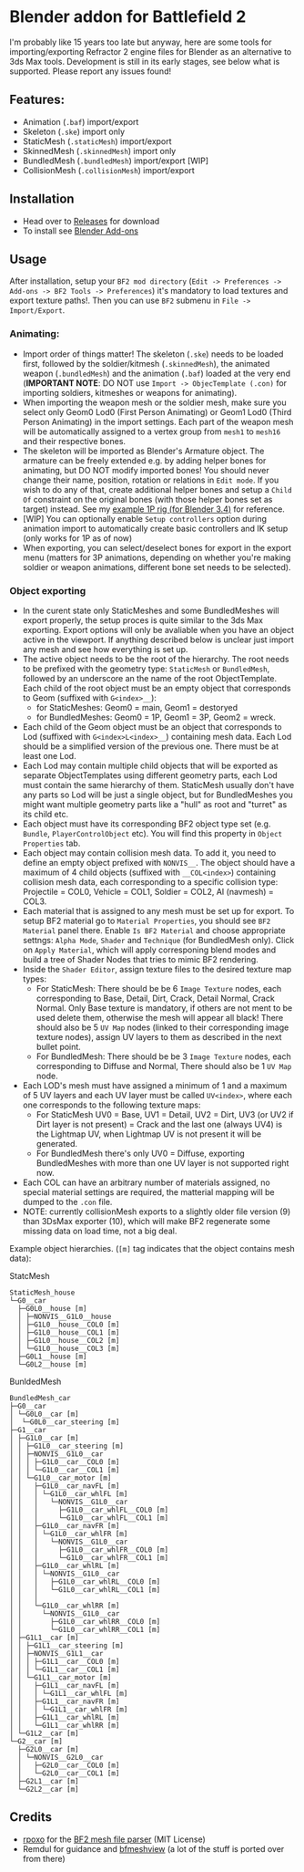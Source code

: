 # Blender addon for Battlefield 2

I'm probably like 15 years too late but anyway, here are some tools for importing/exporting Refractor 2 engine files for Blender as an alternative to 3ds Max tools. Development is still in its early stages, see below what is supported. Please report any issues found!

## Features:

- Animation (`.baf`) import/export
- Skeleton (`.ske`) import only
- StaticMesh (`.staticMesh`) import/export
- SkinnedMesh (`.skinnedMesh`) import only
- BundledMesh (`.bundledMesh`) import/export [WIP]
- CollisionMesh (`.collisionMesh`) import/export

## Installation
- Head over to [Releases](https://github.com/marekzajac97/bf2-blender/releases/) for download
- To install see [Blender Add-ons](https://docs.blender.org/manual/en/latest/editors/preferences/addons.html)

## Usage

After installation, setup your `BF2 mod directory` (`Edit -> Preferences -> Add-ons -> BF2 Tools -> Preferences`) it's mandatory to load textures and export texture paths!. Then you can use `BF2` submenu in `File -> Import/Export`.

### Animating:

- Import order of things matter! The skeleton (`.ske`) needs to be loaded first, followed by the soldier/kitmesh (`.skinnedMesh`), the animated weapon (`.bundledMesh`) and the animation (`.baf`) loaded at the very end (**IMPORTANT NOTE**: DO NOT use `Import -> ObjecTemplate (.con)` for importing soldiers, kitmeshes or weapons for animating).
- When importing the weapon mesh or the soldier mesh, make sure you select only Geom0 Lod0 (First Person Animating) or Geom1 Lod0 (Third Person Animating) in the import settings. Each part of the weapon mesh will be automatically assigned to a vertex group from `mesh1` to `mesh16` and their respective bones.
- The skeleton will be imported as Blender's Armature object. The armature can be freely extended e.g. by adding helper bones for animating, but DO NOT modify imported bones! You should never change their name, position, rotation or relations in `Edit mode`. If you wish to do any of that, create additional helper bones and setup a `Child Of` constraint on the original bones (with those helper bones set as target) instead. See my [example 1P rig (for Blender 3.4)](https://www.mediafire.com/file/qh2km0hsfy2q7s0/bf2_blender_1p_rig.zip/file) for reference.
- [WIP] You can optionally enable `Setup controllers` option during animation import to automatically create basic controllers and IK setup (only works for 1P as of now)
- When exporting, you can select/deselect bones for export in the export menu (matters for 3P animations, depending on whether you're making soldier or weapon animations, different bone set needs to be selected).

### Object exporting
- In the curent state only StaticMeshes and some BundledMeshes will export properly, the setup proces is quite similar to the 3ds Max exporting. Export options will only be avaliable when you have an object active in the viewport. If anything described below is unclear just import any mesh and see how everything is set up.
- The active object needs to be the root of the hierarchy. The root needs to be prefixed with the geometry type: `StaticMesh` or `BundledMesh`, followed by an underscore an the name of the root ObjectTemplate. Each child of the root object must be an empty object that corresponds to Geom (suffixed with `G<index>__`):
    - for StaticMeshes: Geom0 = main, Geom1 = destoryed
    - for BundledMeshes: Geom0 = 1P, Geom1 = 3P, Geom2 = wreck.
- Each child of the Geom object must be an object that corresponds to Lod (suffixed with `G<index>L<index>__`) containing mesh data. Each Lod should be a simplified version of the previous one. There must be at least one Lod.
- Each Lod may contain multiple child objects that will be exported as separate ObjectTemplates using different geometry parts, each Lod must contain the same hierarchy of them. StaticMesh usually don't have any parts so Lod will be just a single object, but for BundledMeshes you might want multiple geometry parts like a "hull" as root and "turret" as its child etc.
- Each object must have its corresponding BF2 object type set (e.g. `Bundle`, `PlayerControlObject` etc). You will find this property in `Object Properties` tab.
- Each object may contain collision mesh data. To add it, you need to define an empty object prefixed with `NONVIS__`. The object should have a maximum of 4 child objects (suffixed with `__COL<index>`) containing collision mesh data, each corresponding to a specific collision type: Projectile = COL0, Vehicle = COL1, Soldier = COL2, AI (navmesh) = COL3.
- Each material that is assigned to any mesh must be set up for export. To setup BF2 material go to `Material Properties`, you should see `BF2 Material` panel there. Enable `Is BF2 Material` and choose appropriate settngs: `Alpha Mode`, `Shader` and `Technique` (for BundledMesh only). Click on `Apply Material`, which will apply corresponing blend modes and build a tree of Shader Nodes that tries to mimic BF2 rendering.
- Inside the `Shader Editor`, assign texture files to the desired texture map types:
    - For StaticMesh: There should be be 6 `Image Texture` nodes, each corresponding to Base, Detail, Dirt, Crack, Detail Normal, Crack Normal. Only Base texture is mandatory, if others are not ment to be used delete them, otherwise the mesh will appear all black! There should also be 5 `UV Map` nodes (linked to their corresponding image texture nodes), assign UV layers to them as described in the next bullet point.
    - For BundledMesh: There should be be 3 `Image Texture` nodes, each corresponding to Diffuse and Normal, There should also be 1 `UV Map` node.
- Each LOD's mesh must have assigned a minimum of 1 and a maximum of 5 UV layers and each UV layer must be called `UV<index>`, where each one corresponds to the following texture maps:
    - For StaticMesh UV0 = Base, UV1 = Detail, UV2 = Dirt, UV3 (or UV2 if Dirt layer is not present) = Crack and the last one (always UV4) is the Lightmap UV, when Lightmap UV is not present it will be generated.
    - For BundledMesh there's only UV0 = Diffuse, exporting BundledMeshes with more than one UV layer is not supported right now.
- Each COL can have an arbitrary number of materials assigned, no special material settings are required, the matterial mapping will be dumped to the `.con` file.
- NOTE: currently collisionMesh exports to a slightly older file version (9) than 3DsMax exporter (10), which will make BF2 regenerate some missing data on load time, not a big deal.

Example object hierarchies. (`[m]` tag indicates that the object contains mesh data):

StatcMesh
```
StaticMesh_house
└─G0__car
  ├─G0L0__house [m]
  │ ├─NONVIS__G1L0__house
  │ ├─G1L0__house__COL0 [m]
  │ ├─G1L0__house__COL1 [m]
  │ ├─G1L0__house__COL2 [m]
  │ └─G1L0__house__COL3 [m]
  ├─G0L1__house [m]
  └─G0L2__house [m]
```

BunldedMesh
```
BundledMesh_car
├─G0__car
│ └─G0L0__car [m]
│  └─G0L0__car_steering [m]
├─G1__car
│ ├─G1L0__car [m]
│ │ ├─G1L0__car_steering [m]
│ │ ├─NONVIS__G1L0__car
│ │ │ ├─G1L0__car__COL0 [m]
│ │ │ └─G1L0__car__COL1 [m]
│ │ └─G1L0__car_motor [m]
│ │   ├─G1L0__car_navFL [m]
│ │   │ └─G1L0__car_whlFL [m]
│ │   │   └─NONVIS__G1L0__car
│ │   │     ├─G1L0__car_whlFL__COL0 [m]
│ │   │     └─G1L0__car_whlFL__COL1 [m]
│ │   ├─G1L0__car_navFR [m]
│ │   │ └─G1L0__car_whlFR [m]
│ │   │   └─NONVIS__G1L0__car
│ │   │     ├─G1L0__car_whlFR__COL0 [m]
│ │   │     └─G1L0__car_whlFR__COL1 [m]
│ │   ├─G1L0__car_whlRL [m]
│ │   │ └─NONVIS__G1L0__car
│ │   │   ├─G1L0__car_whlRL__COL0 [m]
│ │   │   └─G1L0__car_whlRL__COL1 [m]
│ │   │   
│ │   └─G1L0__car_whlRR [m]
│ │     └─NONVIS__G1L0__car
│ │       ├─G1L0__car_whlRR__COL0 [m]
│ │       └─G1L0__car_whlRR__COL1 [m]
│ ├─G1L1__car [m]
│ │ ├─G1L1__car_steering [m]
│ │ ├─NONVIS__G1L1__car
│ │ │ ├─G1L1__car__COL0 [m]
│ │ │ └─G1L1__car__COL1 [m]
│ │ └─G1L1__car_motor [m]
│ │   ├─G1L1__car_navFL [m]
│ │   │ └─G1L1__car_whlFL [m]
│ │   ├─G1L1__car_navFR [m]
│ │   │ └─G1L1__car_whlFR [m]
│ │   ├─G1L1__car_whlRL [m] 
│ │   └─G1L1__car_whlRR [m]
│ └─G1L2__car [m]
└─G2__car [m]
  ├─G2L0__car [m]
  │ └─NONVIS__G2L0__car
  │   ├─G2L0__car__COL0 [m]
  │   └─G2L0__car__COL1 [m]
  ├─G2L1__car [m]
  └─G2L2__car [m]
``` 

## Credits

- [rpoxo](https://github.com/rpoxo) for the [BF2 mesh file parser](https://github.com/rpoxo/bf2mesh) (MIT License)
- Remdul for guidance and [bfmeshview](http://www.bytehazard.com/bfstuff/bfmeshview/) (a lot of the stuff is ported over from there)
